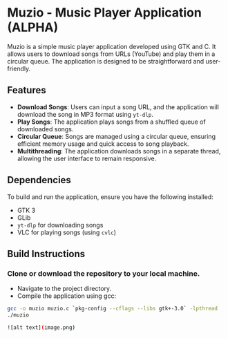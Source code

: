 # Muzio - Music Player Application (ALPHA)

Muzio is a simple music player application developed using GTK and C. It allows users to download songs from URLs (YouTube) and play them in a circular queue. The application is designed to be straightforward and user-friendly.

## Features

- **Download Songs**: Users can input a song URL, and the application will download the song in MP3 format using `yt-dlp`.
- **Play Songs**: The application plays songs from a shuffled queue of downloaded songs.
- **Circular Queue**: Songs are managed using a circular queue, ensuring efficient memory usage and quick access to song playback.
- **Multithreading**: The application downloads songs in a separate thread, allowing the user interface to remain responsive.

## Dependencies

To build and run the application, ensure you have the following installed:

- GTK 3
- GLib
- `yt-dlp` for downloading songs
- VLC for playing songs (using `cvlc`)

## Build Instructions
### Clone or download the repository to your local machine.

- Navigate to the project directory.
- Compile the application using gcc:

```bash
gcc -o muzio muzio.c `pkg-config --cflags --libs gtk+-3.0` -lpthread
./muzio

![alt text](image.png)
